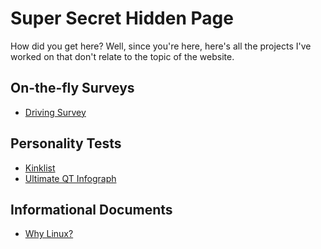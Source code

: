 # Super Secret Hidden Page

How did you get here? Well, since you're here, here's all the projects I've worked on that don't relate to the topic of the website.

## On-the-fly Surveys
- [Driving Survey](/SSHP/DrivingSurvey)

## Personality Tests
- [Kinklist](/SSHP/kinklist.html)
- [Ultimate QT Infograph](/SSHP/blank_ultimate_infograph.png)

## Informational Documents
- [Why Linux?](/SSHP/Linux)